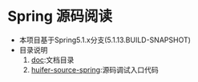 # Spring 源码阅读
- 本项目基于Spring5.1.x分支(5.1.13.BUILD-SNAPSHOT)
- 目录说明
    1. [doc](/doc):文档目录
    1. [huifer-source-spring](/huifer-source-spring):源码调试入口代码